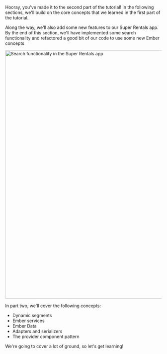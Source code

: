 <!-- Heads up! This is a generated file, do not edit directly. You can find the source at https://github.com/ember-learn/super-rentals-tutorial/blob/master/src/chapters/10-part-2.md -->

Hooray, you've made it to the second part of the tutorial! In the following sections, we'll build on the core concepts that we learned in the first part of the tutorial.

Along the way, we'll also add some new features to our Super Rentals app. By the end of this section, we'll have implemented some search functionality and refactored a good bit of our code to use some new Ember concepts

<img src="/screenshots/14-provider-components/filtered-results@2x.png" alt="Search functionality in the Super Rentals app" width="1024" height="797">

In part two, we'll cover the following concepts:

- Dynamic segments
- Ember services
- Ember Data
- Adapters and serializers
- The provider component pattern

We're going to cover a lot of ground, so let's get learning!
